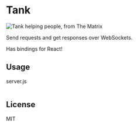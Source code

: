 Tank
==========

![Tank helping people, from The Matrix](http://2.bp.blogspot.com/-hOTduZ6656g/To2P12DdpaI/AAAAAAAAI-Q/ff9DK5z-AF0/s1600/Matrix_172Pyxurz.jpg)

Send requests and get responses over WebSockets.

Has bindings for React!

## Usage

server.js
```
```

## License
MIT
